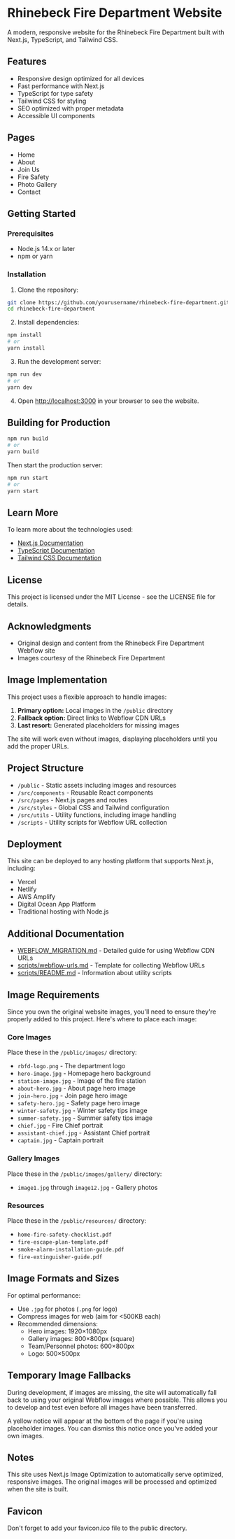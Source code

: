 # Rhinebeck Fire Department Website

A modern, responsive website for the Rhinebeck Fire Department built with Next.js, TypeScript, and Tailwind CSS.

## Features

- Responsive design optimized for all devices
- Fast performance with Next.js
- TypeScript for type safety
- Tailwind CSS for styling
- SEO optimized with proper metadata
- Accessible UI components

## Pages

- Home
- About
- Join Us
- Fire Safety
- Photo Gallery
- Contact

## Getting Started

### Prerequisites

- Node.js 14.x or later
- npm or yarn

### Installation

1. Clone the repository:
```bash
git clone https://github.com/yourusername/rhinebeck-fire-department.git
cd rhinebeck-fire-department
```

2. Install dependencies:
```bash
npm install
# or
yarn install
```

3. Run the development server:
```bash
npm run dev
# or
yarn dev
```

4. Open [http://localhost:3000](http://localhost:3000) in your browser to see the website.

## Building for Production

```bash
npm run build
# or
yarn build
```

Then start the production server:

```bash
npm run start
# or
yarn start
```

## Learn More

To learn more about the technologies used:

- [Next.js Documentation](https://nextjs.org/docs)
- [TypeScript Documentation](https://www.typescriptlang.org/docs/)
- [Tailwind CSS Documentation](https://tailwindcss.com/docs)

## License

This project is licensed under the MIT License - see the LICENSE file for details.

## Acknowledgments

- Original design and content from the Rhinebeck Fire Department Webflow site
- Images courtesy of the Rhinebeck Fire Department

## Image Implementation

This project uses a flexible approach to handle images:

1. **Primary option:** Local images in the `/public` directory
2. **Fallback option:** Direct links to Webflow CDN URLs
3. **Last resort:** Generated placeholders for missing images

The site will work even without images, displaying placeholders until you add the proper URLs.

## Project Structure

- `/public` - Static assets including images and resources
- `/src/components` - Reusable React components
- `/src/pages` - Next.js pages and routes
- `/src/styles` - Global CSS and Tailwind configuration
- `/src/utils` - Utility functions, including image handling
- `/scripts` - Utility scripts for Webflow URL collection

## Deployment

This site can be deployed to any hosting platform that supports Next.js, including:

- Vercel
- Netlify
- AWS Amplify
- Digital Ocean App Platform
- Traditional hosting with Node.js

## Additional Documentation

- [WEBFLOW_MIGRATION.md](WEBFLOW_MIGRATION.md) - Detailed guide for using Webflow CDN URLs
- [scripts/webflow-urls.md](scripts/webflow-urls.md) - Template for collecting Webflow URLs
- [scripts/README.md](scripts/README.md) - Information about utility scripts

## Image Requirements

Since you own the original website images, you'll need to ensure they're properly added to this project. Here's where to place each image:

### Core Images
Place these in the `/public/images/` directory:
- `rbfd-logo.png` - The department logo
- `hero-image.jpg` - Homepage hero background
- `station-image.jpg` - Image of the fire station
- `about-hero.jpg` - About page hero image
- `join-hero.jpg` - Join page hero image
- `safety-hero.jpg` - Safety page hero image
- `winter-safety.jpg` - Winter safety tips image
- `summer-safety.jpg` - Summer safety tips image
- `chief.jpg` - Fire Chief portrait
- `assistant-chief.jpg` - Assistant Chief portrait
- `captain.jpg` - Captain portrait

### Gallery Images
Place these in the `/public/images/gallery/` directory:
- `image1.jpg` through `image12.jpg` - Gallery photos

### Resources
Place these in the `/public/resources/` directory:
- `home-fire-safety-checklist.pdf`
- `fire-escape-plan-template.pdf`
- `smoke-alarm-installation-guide.pdf`
- `fire-extinguisher-guide.pdf`

## Image Formats and Sizes

For optimal performance:
- Use `.jpg` for photos (`.png` for logo)
- Compress images for web (aim for <500KB each)
- Recommended dimensions:
  - Hero images: 1920×1080px
  - Gallery images: 800×800px (square)
  - Team/Personnel photos: 600×800px
  - Logo: 500×500px

## Temporary Image Fallbacks

During development, if images are missing, the site will automatically fall back to using your original Webflow images where possible. This allows you to develop and test even before all images have been transferred.

A yellow notice will appear at the bottom of the page if you're using placeholder images. You can dismiss this notice once you've added your own images.

## Notes

This site uses Next.js Image Optimization to automatically serve optimized, responsive images. The original images will be processed and optimized when the site is built.

## Favicon

Don't forget to add your favicon.ico file to the public directory. 